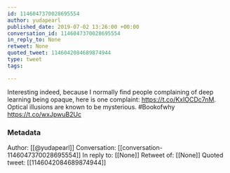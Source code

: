 ```yaml
---
id: 1146047370028695554
author: yudapearl
published_date: 2019-07-02 13:26:00 +00:00
conversation_id: 1146047370028695554
in_reply_to: None
retweet: None
quoted_tweet: 1146042084689874944
type: tweet
tags:

---
```


Interesting indeed, because I normally find people complaining of deep learning being opaque, here is one complaint: https://t.co/KxIOCDc7nM. Optical illusions are known to be mysterious. #Bookofwhy https://t.co/wxJpwuB2Uc

### Metadata

Author: [[@yudapearl]]
Conversation: [[conversation-1146047370028695554]]
In reply to: [[None]]
Retweet of: [[None]]
Quoted tweet: [[1146042084689874944]]
